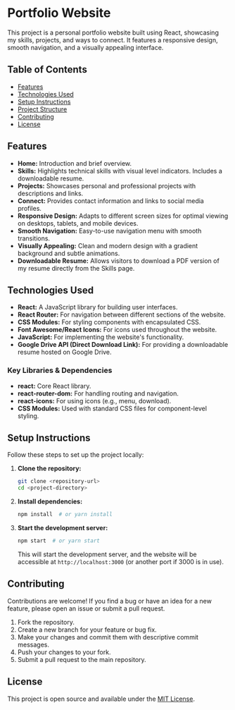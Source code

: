 
# Portfolio Website

This project is a personal portfolio website built using React, showcasing my skills, projects, and ways to connect. It features a responsive design, smooth navigation, and a visually appealing interface.

## Table of Contents

- [Features](#features)
- [Technologies Used](#technologies-used)
- [Setup Instructions](#setup-instructions)
- [Project Structure](#project-structure)
- [Contributing](#contributing)
- [License](#license)

## Features

- **Home:** Introduction and brief overview.
- **Skills:** Highlights technical skills with visual level indicators. Includes a downloadable resume.
- **Projects:** Showcases personal and professional projects with descriptions and links.
- **Connect:** Provides contact information and links to social media profiles.
- **Responsive Design:** Adapts to different screen sizes for optimal viewing on desktops, tablets, and mobile devices.
- **Smooth Navigation:** Easy-to-use navigation menu with smooth transitions.
- **Visually Appealing:** Clean and modern design with a gradient background and subtle animations.
- **Downloadable Resume:** Allows visitors to download a PDF version of my resume directly from the Skills page.

## Technologies Used

- **React:** A JavaScript library for building user interfaces.
- **React Router:** For navigation between different sections of the website.
- **CSS Modules:** For styling components with encapsulated CSS.
- **Font Awesome/React Icons:** For icons used throughout the website.
- **JavaScript:** For implementing the website's functionality.
- **Google Drive API (Direct Download Link):** For providing a downloadable resume hosted on Google Drive.

### Key Libraries & Dependencies

-   **react:** Core React library.
-   **react-router-dom:** For handling routing and navigation.
-   **react-icons:** For using icons (e.g., menu, download).
-   **CSS Modules:** Used with standard CSS files for component-level styling.

## Setup Instructions

Follow these steps to set up the project locally:

1.  **Clone the repository:**

    ```bash
    git clone <repository-url>
    cd <project-directory>
    ```

2.  **Install dependencies:**

    ```bash
    npm install  # or yarn install
    ```

3.  **Start the development server:**

    ```bash
    npm start  # or yarn start
    ```

    This will start the development server, and the website will be accessible at `http://localhost:3000` (or another port if 3000 is in use).



## Contributing

Contributions are welcome! If you find a bug or have an idea for a new feature, please open an issue or submit a pull request.

1.  Fork the repository.
2.  Create a new branch for your feature or bug fix.
3.  Make your changes and commit them with descriptive commit messages.
4.  Push your changes to your fork.
5.  Submit a pull request to the main repository.

## License

This project is open source and available under the [MIT License](LICENSE).
